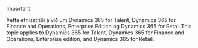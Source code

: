 > [!IMPORTANT]
> <span data-ttu-id="a4946-101">Þetta efnisatriði á við um Dynamics 365 for Talent, Dynamics 365 for Finance and Operations, Enterprise Edition og Dynamics 365 for Retail.</span><span class="sxs-lookup"><span data-stu-id="a4946-101">This topic applies to Dynamics 365 for Talent, Dynamics 365 for Finance and Operations, Enterprise edition, and Dynamics 365 for Retail.</span></span> 
